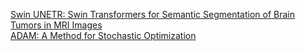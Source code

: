 [Swin UNETR: Swin Transformers for Semantic Segmentation of Brain Tumors in MRI Images](https://twisty-veil-f20.notion.site/Swin-UNETR-Swin-Transformers-for-Semantic-Segmentation-of-Brain-Tumors-in-MRI-Images-082a285677894d62b7f56335e4480e5a?pvs=4)  
[ADAM: A Method for Stochastic Optimization](https://twisty-veil-f20.notion.site/ADAM-A-Method-for-Stochastic-Optimization-cb1ef2d99a714a40a92b7694f5701040?pvs=4)
